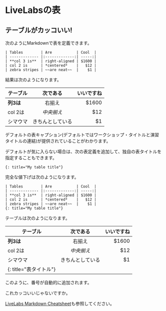 # LiveLabsの表

## テーブルがカッコいい!

次のようにMarkdownで表を定義できます。

    | Tables        | Are           | Cool  |
    | ------------- |:-------------:| -----:|
    | **col 3 is**  | right-aligned | $1600 |
    | col 2 is      | *centered*    |   $12 |
    | zebra stripes | ~~are neat~~  |    $1 |
    

結果は次のようになります。

| テーブル | 次である | いいですね |
| --- | :-: | --: |
| **列3は** | 右揃え | $1600 |
| col 2は | _中央揃え_ | $12 |
| シマウマ | きちんとしている | $1 |

デフォルトの表キャプション(デフォルトではワークショップ・タイトルと演習タイトルの連結)が提供されていることがわかります。

デフォルトが気に入らない場合は、次の表定義を追加して、独自の表タイトルを指定することもできます。

    {: title="My table title"}
    

完全な値下げは次のようになります。

    | Tables        | Are           | Cool  |
    | ------------- |:-------------:| -----:|
    | **col 3 is**  | right-aligned | $1600 |
    | col 2 is      | *centered*    |   $12 |
    | zebra stripes | ~~are neat~~  |    $1 |
    {: title="My table title"}
    

テーブルは次のようになります。

| テーブル | 次である | いいですね |
| --- | :-: | --: |
| **列3は** | 右揃え | $1600 |
| col 2は | _中央揃え_ | $12 |
| シマウマ | きちんとしている | $1 |
| {: title="表タイトル"} |  |  |

このように、番号が自動的に追加されます。

これカッコいいじゃないですか。

[LiveLabs Markdown Cheatsheet](https://objectstorage.us-ashburn-1.oraclecloud.com/p/MKKRgodQ0WIIgL_R3QCgCRWCg30g22bXgxCdMk3YeKClB1238ZJXdau_Jsri0nzP/n/c4u04/b/qa-form/o/LiveLabs_MD_Cheat_Sheet.pdf)も参照してください。